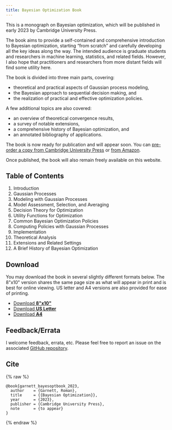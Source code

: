 ```yaml
---
title: Bayesian Optimization Book
---
```


This is a monograph on Bayesian optimization, which will be published in early
2023 by Cambridge University Press.

The book aims to provide a self-contained and comprehensive introduction to
Bayesian optimization, starting “from scratch” and carefully developing all the
key ideas along the way. The intended audience is graduate students and
researchers in machine learning, statistics, and related fields. However, I also
hope that practitioners and researchers from more distant fields will find some
utility here.

The book is divided into three main parts, covering:

- theoretical and practical aspects of Gaussian process modeling,
- the Bayesian approach to sequential decision making, and
- the realization of practical and effective optimization policies.

A few additional topics are also covered:

- an overview of theoretical convergence results,
- a survey of notable extensions,
- a comprehensive history of Bayesian optimization, and
- an annotated bibliography of applications.

The book is now ready for publication and will appear soon. You can
[pre-order a copy from Cambridge University Press](https://www.cambridge.org/us/academic/subjects/computer-science/pattern-recognition-and-machine-learning/bayesian-optimization)
or
[from Amazon](https://www.amazon.com/Bayesian-Optimization-Roman-Garnett/dp/110842578X).

Once published, the book will also remain freely available on this website.

## Table of Contents

1. Introduction
2. Gaussian Processes
3. Modeling with Gaussian Processes
4. Model Assessment, Selection, and Averaging
5. Decision Theory for Optimization
6. Utility Functions for Optimization
7. Common Bayesian Optimization Policies
8. Computing Policies with Gaussian Processes
9. Implementation
10. Theoretical Analysis
11. Extensions and Related Settings
12. A Brief History of Bayesian Optimization

## Download

You may download the book in several slightly different formats below. The
8"x10" version shares the same page size as what will appear in print and is
best for online viewing. US letter and A4 versions are also provided for ease of
printing.

<ul class="downloads">
  <li><a href="book/bayesoptbook.pdf">Download <strong>8"x10"</strong></a></li>
  <li><a href="book/bayesoptbook_letter.pdf">Download <strong>US Letter</strong></a></li>
  <li><a href="book/bayesoptbook_a4.pdf">Download <strong>A4</strong></a></li>
</ul>

## Feedback/Errata

I welcome feedback, errata, etc. Please feel free to report an issue on the
associated [GitHub repository](https://github.com/bayesoptbook/bayesoptbook.github.io).

## Cite

{% raw %}
```
@book{garnett_bayesoptbook_2023,
  author    = {Garnett, Roman},
  title     = {{Bayesian Optimization}},
  year      = {2023},
  publisher = {Cambridge University Press},
  note      = {to appear}
}
```
{% endraw %}
